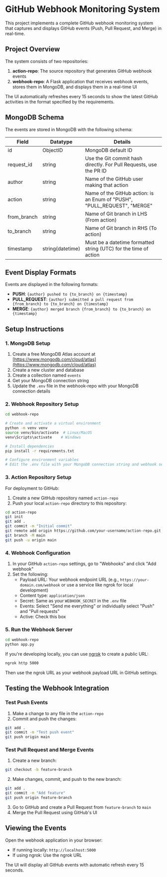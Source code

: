 # GitHub Webhook Monitoring System

This project implements a complete GitHub webhook monitoring system that captures and displays GitHub events (Push, Pull Request, and Merge) in real-time.

## Project Overview

The system consists of two repositories:

1. **action-repo**: The source repository that generates GitHub webhook events
2. **webhook-repo**: A Flask application that receives webhook events, stores them in MongoDB, and displays them in a real-time UI

The UI automatically refreshes every 15 seconds to show the latest GitHub activities in the format specified by the requirements.

## MongoDB Schema

The events are stored in MongoDB with the following schema:

| Field | Datatype | Details |
| ----- | -------- | ------- |
| id | ObjectID | MongoDB default ID |
| request_id | string | Use the Git commit hash directly. For Pull Requests, use the PR ID |
| author | string | Name of the GitHub user making that action |
| action | string | Name of the GitHub action: is an Enum of "PUSH", "PULL_REQUEST", "MERGE" |
| from_branch | string | Name of Git branch in LHS (From action) |
| to_branch | string | Name of Git branch in RHS (To action) |
| timestamp | string(datetime) | Must be a datetime formatted string (UTC) for the time of action |

## Event Display Formats

Events are displayed in the following formats:

- **PUSH**: `{author} pushed to {to_branch} on {timestamp}`
- **PULL_REQUEST**: `{author} submitted a pull request from {from_branch} to {to_branch} on {timestamp}`
- **MERGE**: `{author} merged branch {from_branch} to {to_branch} on {timestamp}`

## Setup Instructions

### 1. MongoDB Setup

1. Create a free MongoDB Atlas account at [https://www.mongodb.com/cloud/atlas](https://www.mongodb.com/cloud/atlas)
2. Create a new cluster and database
3. Create a collection named `events`
4. Get your MongoDB connection string
5. Update the `.env` file in the webhook-repo with your MongoDB connection details

### 2. Webhook Repository Setup

```bash
cd webhook-repo

# Create and activate a virtual environment
python -m venv venv
source venv/bin/activate  # Linux/MacOS
venv\Scripts\activate    # Windows

# Install dependencies
pip install -r requirements.txt

# Configure environment variables
# Edit the .env file with your MongoDB connection string and webhook secret
```

### 3. Action Repository Setup

For deployment to GitHub:

1. Create a new GitHub repository named `action-repo`
2. Push your local `action-repo` directory to this repository:

```bash
cd action-repo
git init
git add .
git commit -m "Initial commit"
git remote add origin https://github.com/your-username/action-repo.git
git branch -M main
git push -u origin main
```

### 4. Webhook Configuration

1. In your GitHub `action-repo` settings, go to "Webhooks" and click "Add webhook"
2. Set the following:
   - Payload URL: Your webhook endpoint URL (e.g., `https://your-domain.com/webhook` or use a service like ngrok for local development)
   - Content type: `application/json`
   - Secret: Same as your `WEBHOOK_SECRET` in the `.env` file
   - Events: Select "Send me everything" or individually select "Push" and "Pull requests"
   - Active: Check this box

### 5. Run the Webhook Server

```bash
cd webhook-repo
python app.py
```

If you're developing locally, you can use [ngrok](https://ngrok.com/) to create a public URL:

```bash
ngrok http 5000
```

Then use the ngrok URL as your webhook payload URL in GitHub settings.

## Testing the Webhook Integration

### Test Push Events

1. Make a change to any file in the `action-repo`
2. Commit and push the changes:

```bash
git add .
git commit -m "Test push event"
git push origin main
```

### Test Pull Request and Merge Events

1. Create a new branch:

```bash
git checkout -b feature-branch
```

2. Make changes, commit, and push to the new branch:

```bash
git add .
git commit -m "Add feature"
git push origin feature-branch
```

3. Go to GitHub and create a Pull Request from `feature-branch` to `main`
4. Merge the Pull Request using GitHub's UI

## Viewing the Events

Open the webhook application in your browser:

- If running locally: `http://localhost:5000`
- If using ngrok: Use the ngrok URL

The UI will display all GitHub events with automatic refresh every 15 seconds.
